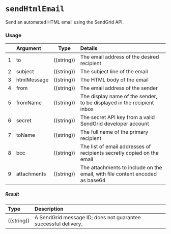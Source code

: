 # `sendHtmlEmail`

Send an automated HTML email using the SendGrid API.

### Usage

|    |    Argument    | Type        | Details        |
|---|:--------------------|-------------------|:-----------------------------------|
| 1 | to            | ((string))    | The email address of the desired recipient 
| 2 | subject        | ((string))    | The subject line of the email
| 3 | htmlMessage    | ((string))    | The HTML body of the email
| 4 | from        | ((string))    | The email address of the sender
| 5 | fromName        | ((string))    | The display name of the sender, to be displayed in the recipient inbox
| 6 | secret        | ((string))    | The secret API key from a valid SendGrid developer account
| 7 | toName        | ((string))    | The full name of the primary recipient
| 8 | bcc            | ((string))    | The list of email addresses of recipients secretly copied on the email
| 9 | attachments        | ((string))    | The attachments to include on the email, with file content encoded as base64

##### Result

| Type                | Description      |
|:--------------------|:-----------------|
| ((string))     | A SendGrid message ID; does not guarantee successful delivery.